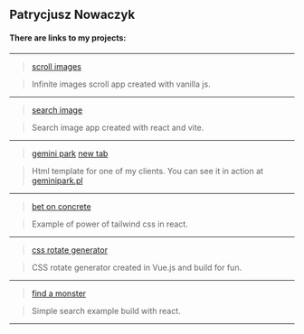 ## Patrycjusz Nowaczyk

#### There are links to my projects:
   ---
> [scroll images](https://patrycjusznowaczyk.github.io/unsplash-vanilla-js/)

> Infinite images scroll app created with vanilla js.

   ---
> [search image](https://patrycjusznowaczyk.github.io/unsplash-react/)

> Search image app created with react and vite.

   ---
> [gemini park](https://patrycjusznowaczyk.github.io/gemini/)
> <a href="https://patrycjusznowaczyk.github.io/gemini/" target="_blank">new tab</a>

> Html template for one of my clients. You can see it in action at [geminipark.pl](https://geminipark.pl)

   ---
> [bet on concrete](https://patrycjusznowaczyk.github.io/bet_on_concrete/)

> Example of power of tailwind css in react.

   ---
> [css rotate generator](https://patrycjusznowaczyk.github.io/vue_generate_rotate/)

> CSS rotate generator created in Vue.js and build for fun.
   
   ---
> [find a monster](https://patrycjusznowaczyk.github.io/react_find_your_monster/)

> Simple search example build with react.

   ---

